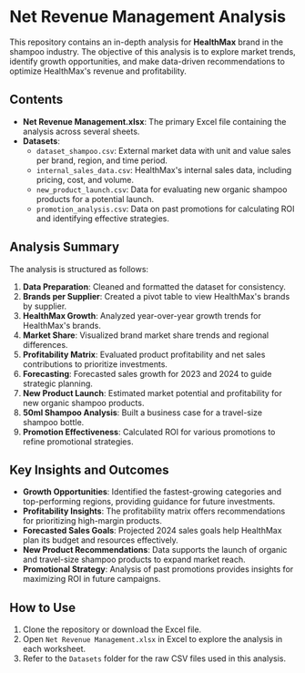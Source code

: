 
# Net Revenue Management Analysis

This repository contains an in-depth analysis for **HealthMax** brand in the shampoo industry. The objective of this analysis is to explore market trends, identify growth opportunities, and make data-driven recommendations to optimize HealthMax's revenue and profitability.

## Contents

- **Net Revenue Management.xlsx**: The primary Excel file containing the analysis across several sheets.
- **Datasets**:
  - `dataset_shampoo.csv`: External market data with unit and value sales per brand, region, and time period.
  - `internal_sales_data.csv`: HealthMax's internal sales data, including pricing, cost, and volume.
  - `new_product_launch.csv`: Data for evaluating new organic shampoo products for a potential launch.
  - `promotion_analysis.csv`: Data on past promotions for calculating ROI and identifying effective strategies.

## Analysis Summary

The analysis is structured as follows:

1. **Data Preparation**: Cleaned and formatted the dataset for consistency.
2. **Brands per Supplier**: Created a pivot table to view HealthMax's brands by supplier.
3. **HealthMax Growth**: Analyzed year-over-year growth trends for HealthMax's brands.
4. **Market Share**: Visualized brand market share trends and regional differences.
5. **Profitability Matrix**: Evaluated product profitability and net sales contributions to prioritize investments.
6. **Forecasting**: Forecasted sales growth for 2023 and 2024 to guide strategic planning.
7. **New Product Launch**: Estimated market potential and profitability for new organic shampoo products.
8. **50ml Shampoo Analysis**: Built a business case for a travel-size shampoo bottle.
9. **Promotion Effectiveness**: Calculated ROI for various promotions to refine promotional strategies.

## Key Insights and Outcomes

- **Growth Opportunities**: Identified the fastest-growing categories and top-performing regions, providing guidance for future investments.
- **Profitability Insights**: The profitability matrix offers recommendations for prioritizing high-margin products.
- **Forecasted Sales Goals**: Projected 2024 sales goals help HealthMax plan its budget and resources effectively.
- **New Product Recommendations**: Data supports the launch of organic and travel-size shampoo products to expand market reach.
- **Promotional Strategy**: Analysis of past promotions provides insights for maximizing ROI in future campaigns.

## How to Use

1. Clone the repository or download the Excel file.
2. Open `Net Revenue Management.xlsx` in Excel to explore the analysis in each worksheet.
3. Refer to the `Datasets` folder for the raw CSV files used in this analysis.

